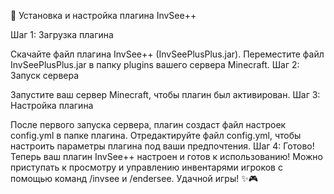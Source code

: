 🔌 Установка и настройка плагина InvSee++

Шаг 1: Загрузка плагина

Скачайте файл плагина InvSee++ (InvSeePlusPlus.jar).
Переместите файл InvSeePlusPlus.jar в папку plugins вашего сервера Minecraft.
Шаг 2: Запуск сервера

Запустите ваш сервер Minecraft, чтобы плагин был активирован.
Шаг 3: Настройка плагина

После первого запуска сервера, плагин создаст файл настроек config.yml в папке плагина.
Отредактируйте файл config.yml, чтобы настроить параметры плагина под ваши предпочтения.
Шаг 4: Готово!
Теперь ваш плагин InvSee++ настроен и готов к использованию! Можно приступать к просмотру и управлению инвентарями игроков с помощью команд /invsee и /endersee. Удачной игры! ✨🎮




